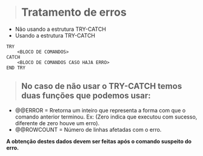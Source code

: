 ># Tratamento de erros
* Não usando a estrutura TRY-CATCH
* Usando a estrutura TRY-CATCH


```
TRY
    <BLOCO DE COMANDOS>
CATCH
    <BLOCO DE COMANDOS CASO HAJA ERRO>
END TRY
```

>## No caso de não usar o TRY-CATCH temos duas funções que podemos usar:
* @@ERROR = Rretorna um inteiro que representa a forma com que o comando anterior terminou. Ex: (Zero indica que executou com sucesso, diferente de zero houve um erro).
* @@ROWCOUNT = Número de linhas afetadas com o erro.

__A obtenção destes dados devem ser feitas após o comando suspeito do erro.__